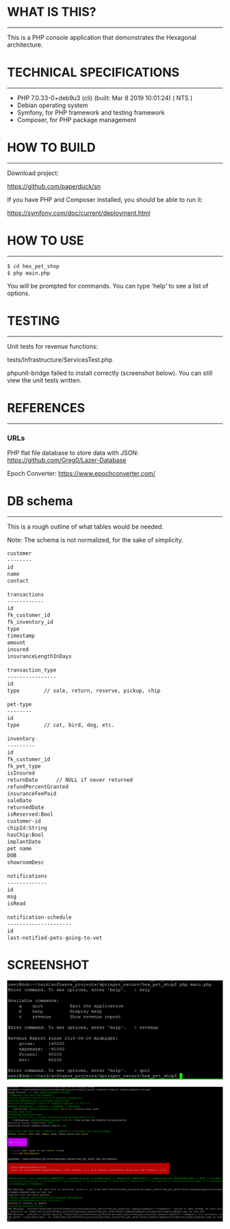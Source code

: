 # WHAT IS THIS?
-------------------------------------------------------------------------------

This is a PHP console application that demonstrates the Hexagonal architecture.

# TECHNICAL SPECIFICATIONS
-------------------------------------------------------------------------------

- PHP 7.0.33-0+deb9u3 (cli) (built: Mar  8 2019 10:01:24) ( NTS )
- Debian operating system
- Symfony, for PHP framework and testing framework
- Composer, for PHP package management


# HOW TO BUILD
-------------------------------------------------------------------------------

Download project:

https://github.com/paperduck/sn

If you have PHP and Composer installed, you should be able to run it:

https://symfony.com/doc/current/deployment.html

# HOW TO USE
-------------------------------------------------------------------------------

```
$ cd hex_pet_shop
$ php main.php
```

You will be prompted for commands. You can type 'help' to see a list of
options.

# TESTING
-------------------------------------------------------------------------------

Unit tests for revenue functions:

tests/Infrastructure/ServicesTest.php

phpunit-bridge failed to install correctly (screenshot below). You can still
view the unit tests written.

# REFERENCES
-------------------------------------------------------------------------------

### URLs

PHP flat file database to store data with JSON: 
https://github.com/Greg0/Lazer-Database

Epoch Converter: 
https://www.epochconverter.com/


# DB schema
-------------------------------------------------------------------------------

This is a rough outline of what tables would be needed.

Note: The schema is not normalized, for the sake of simplicity.

```
customer
--------
id
name
contact

transactions
------------
id
fk_customer_id            
fk_inventory_id           
type                    
timestamp               
amount                  
insured                 
insuranceLengthInDays  

transaction_type
----------------
id
type        // sale, return, reserve, pickup, chip

pet-type
--------
id
type        // cat, bird, dog, etc.

inventory
---------
id
fk_customer_id
fk_pet_type
isInsured                 
returnDate      // NULL if never returned
refundPercentGranted
insuranceFeePaid
saleDate
returnedDate
isReserved:Bool 
customer-id
chipId:String
hasChip:Bool
implantDate
pet name
DOB
showroomDesc

notifications
-------------
id
msg    
isRead 

notification-schedule
---------------------
id
last-notified-pets-going-to-vet
```


# SCREENSHOT

![screenshot](hex_screenshot.png)

![phpuniterror](phpunit_error.png)
